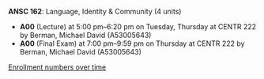 **ANSC 162**: Language, Identity & Community (4 units)

- **A00** (Lecture) at 5:00 pm–6:20 pm on Tuesday, Thursday at CENTR 222 by Berman, Michael David (A53005643)
- **A00** (Final Exam) at 7:00 pm–9:59 pm on Thursday at CENTR 222 by Berman, Michael David (A53005643)

[Enrollment numbers over time](./ANSC162.tsv)

